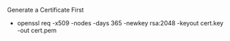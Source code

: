 Generate a Certificate First

- openssl req -x509 -nodes -days 365 -newkey rsa:2048 -keyout cert.key -out cert.pem